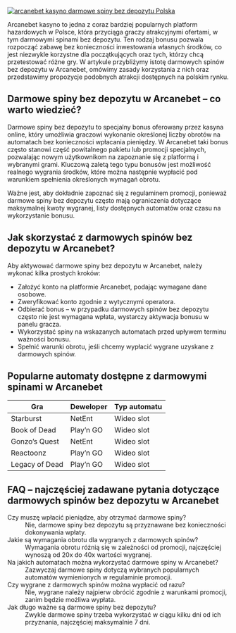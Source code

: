 [![arcanebet kasyno darmowe spiny bez depozytu Polska](https://123-caf.pages.dev/gitsignup.png)](https://vrmoo.ru/Bt82HjjY)

<p>Arcanebet kasyno to jedna z coraz bardziej popularnych platform hazardowych w Polsce, która przyciąga graczy atrakcyjnymi ofertami, w tym darmowymi spinami bez depozytu. Ten rodzaj bonusu pozwala rozpocząć zabawę bez konieczności inwestowania własnych środków, co jest niezwykle korzystne dla początkujących oraz tych, którzy chcą przetestować różne gry. W artykule przybliżymy istotę darmowych spinów bez depozytu w Arcanebet, omówimy zasady korzystania z nich oraz przedstawimy propozycje podobnych atrakcji dostępnych na polskim rynku.</p>  <h2>Darmowe spiny bez depozytu w Arcanebet – co warto wiedzieć?</h2> <p>Darmowe spiny bez depozytu to specjalny bonus oferowany przez kasyna online, który umożliwia graczowi wykonanie określonej liczby obrotów na automatach bez konieczności wpłacania pieniędzy. W Arcanebet taki bonus często stanowi część powitalnego pakietu lub promocji specjalnych, pozwalając nowym użytkownikom na zapoznanie się z platformą i wybranymi grami. Kluczową zaletą tego typu bonusów jest możliwość realnego wygrania środków, które można następnie wypłacić pod warunkiem spełnienia określonych wymagań obrotu.</p> <p>Ważne jest, aby dokładnie zapoznać się z regulaminem promocji, ponieważ darmowe spiny bez depozytu często mają ograniczenia dotyczące maksymalnej kwoty wygranej, listy dostępnych automatów oraz czasu na wykorzystanie bonusu.</p>  <h2>Jak skorzystać z darmowych spinów bez depozytu w Arcanebet?</h2> <p>Aby aktywować darmowe spiny bez depozytu w Arcanebet, należy wykonać kilka prostych kroków:</p> <ul> <li>Założyć konto na platformie Arcanebet, podając wymagane dane osobowe.</li> <li>Zweryfikować konto zgodnie z wytycznymi operatora.</li> <li>Odbierać bonus – w przypadku darmowych spinów bez depozytu często nie jest wymagana wpłata, wystarczy aktywacja bonusu w panelu gracza.</li> <li>Wykorzystać spiny na wskazanych automatach przed upływem terminu ważności bonusu.</li> <li>Spełnić warunki obrotu, jeśli chcemy wypłacić wygrane uzyskane z darmowych spinów.</li> </ul>  <h2>Popularne automaty dostępne z darmowymi spinami w Arcanebet</h2> <table> <thead> <tr> <th>Gra</th> <th>Deweloper</th> <th>Typ automatu</th> </tr> </thead> <tbody> <tr> <td>Starburst</td> <td>NetEnt</td> <td>Wideo slot</td> </tr> <tr> <td>Book of Dead</td> <td>Play’n GO</td> <td>Wideo slot</td> </tr> <tr> <td>Gonzo’s Quest</td> <td>NetEnt</td> <td>Wideo slot</td> </tr> <tr> <td>Reactoonz</td> <td>Play’n GO</td> <td>Wideo slot</td> </tr> <tr> <td>Legacy of Dead</td> <td>Play’n GO</td> <td>Wideo slot</td> </tr> </tbody> </table>  <h2>FAQ – najczęściej zadawane pytania dotyczące darmowych spinów bez depozytu w Arcanebet</h2> <dl> <dt>Czy muszę wpłacić pieniądze, aby otrzymać darmowe spiny?</dt> <dd>Nie, darmowe spiny bez depozytu są przyznawane bez konieczności dokonywania wpłaty.</dd>  <dt>Jakie są wymagania obrotu dla wygranych z darmowych spinów?</dt> <dd>Wymagania obrotu różnią się w zależności od promocji, najczęściej wynoszą od 20x do 40x wartości wygranej.</dd>  <dt>Na jakich automatach można wykorzystać darmowe spiny w Arcanebet?</dt> <dd>Zazwyczaj darmowe spiny dotyczą wybranych popularnych automatów wymienionych w regulaminie promocji.</dd>  <dt>Czy wygrane z darmowych spinów można wypłacić od razu?</dt> <dd>Nie, wygrane należy najpierw obrócić zgodnie z warunkami promocji, zanim będzie możliwa wypłata.</dd>  <dt>Jak długo ważne są darmowe spiny bez depozytu?</dt> <dd>Zwykle darmowe spiny trzeba wykorzystać w ciągu kilku dni od ich przyznania, najczęściej maksymalnie 7 dni.</dd> </dl>